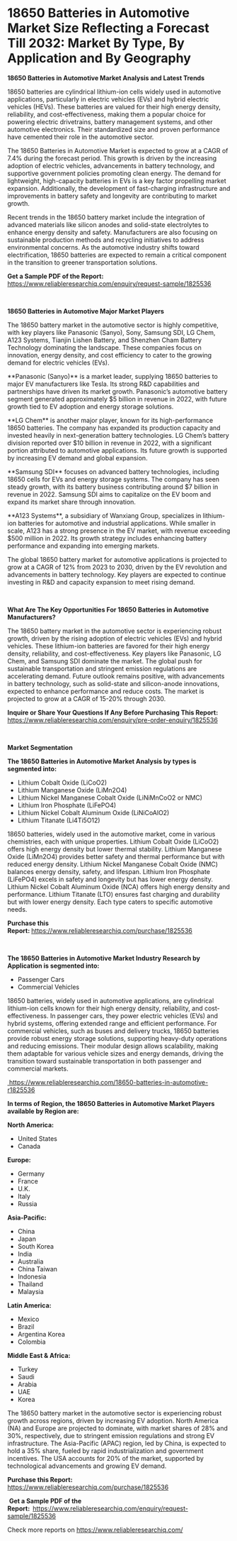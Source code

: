 <p><h1>18650 Batteries in Automotive Market Size Reflecting a Forecast Till 2032: Market By Type, By Application and By Geography</h1></p><p><strong>18650 Batteries in Automotive Market Analysis and Latest Trends</strong></p>
<p><p>18650 batteries are cylindrical lithium-ion cells widely used in automotive applications, particularly in electric vehicles (EVs) and hybrid electric vehicles (HEVs). These batteries are valued for their high energy density, reliability, and cost-effectiveness, making them a popular choice for powering electric drivetrains, battery management systems, and other automotive electronics. Their standardized size and proven performance have cemented their role in the automotive sector.</p><p>The 18650 Batteries in Automotive Market is expected to grow at a CAGR of 7.4% during the forecast period. This growth is driven by the increasing adoption of electric vehicles, advancements in battery technology, and supportive government policies promoting clean energy. The demand for lightweight, high-capacity batteries in EVs is a key factor propelling market expansion. Additionally, the development of fast-charging infrastructure and improvements in battery safety and longevity are contributing to market growth.</p><p>Recent trends in the 18650 battery market include the integration of advanced materials like silicon anodes and solid-state electrolytes to enhance energy density and safety. Manufacturers are also focusing on sustainable production methods and recycling initiatives to address environmental concerns. As the automotive industry shifts toward electrification, 18650 batteries are expected to remain a critical component in the transition to greener transportation solutions.</p></p>
<p><strong>Get a Sample PDF of the Report:&nbsp;</strong> <a href="https://www.reliableresearchiq.com/enquiry/request-sample/1825536?utm_campaign=120&utm_medium=2&utm_source=Github&utm_content=ia&utm_term=23012025&utm_id=18650-batteries-in-automotive">https://www.reliableresearchiq.com/enquiry/request-sample/1825536</a></p>
<p>&nbsp;</p>
<p><strong>18650 Batteries in Automotive Major Market Players</strong></p>
<p><p>The 18650 battery market in the automotive sector is highly competitive, with key players like Panasonic (Sanyo), Sony, Samsung SDI, LG Chem, A123 Systems, Tianjin Lishen Battery, and Shenzhen Cham Battery Technology dominating the landscape. These companies focus on innovation, energy density, and cost efficiency to cater to the growing demand for electric vehicles (EVs).</p><p>**Panasonic (Sanyo)** is a market leader, supplying 18650 batteries to major EV manufacturers like Tesla. Its strong R&D capabilities and partnerships have driven its market growth. Panasonic’s automotive battery segment generated approximately $5 billion in revenue in 2022, with future growth tied to EV adoption and energy storage solutions.</p><p>**LG Chem** is another major player, known for its high-performance 18650 batteries. The company has expanded its production capacity and invested heavily in next-generation battery technologies. LG Chem’s battery division reported over $10 billion in revenue in 2022, with a significant portion attributed to automotive applications. Its future growth is supported by increasing EV demand and global expansion.</p><p>**Samsung SDI** focuses on advanced battery technologies, including 18650 cells for EVs and energy storage systems. The company has seen steady growth, with its battery business contributing around $7 billion in revenue in 2022. Samsung SDI aims to capitalize on the EV boom and expand its market share through innovation.</p><p>**A123 Systems**, a subsidiary of Wanxiang Group, specializes in lithium-ion batteries for automotive and industrial applications. While smaller in scale, A123 has a strong presence in the EV market, with revenue exceeding $500 million in 2022. Its growth strategy includes enhancing battery performance and expanding into emerging markets.</p><p>The global 18650 battery market for automotive applications is projected to grow at a CAGR of 12% from 2023 to 2030, driven by the EV revolution and advancements in battery technology. Key players are expected to continue investing in R&D and capacity expansion to meet rising demand.</p></p>
<p>&nbsp;</p>
<p><strong>What Are The Key Opportunities For 18650 Batteries in Automotive Manufacturers?</strong></p>
<p><p>The 18650 battery market in the automotive sector is experiencing robust growth, driven by the rising adoption of electric vehicles (EVs) and hybrid vehicles. These lithium-ion batteries are favored for their high energy density, reliability, and cost-effectiveness. Key players like Panasonic, LG Chem, and Samsung SDI dominate the market. The global push for sustainable transportation and stringent emission regulations are accelerating demand. Future outlook remains positive, with advancements in battery technology, such as solid-state and silicon-anode innovations, expected to enhance performance and reduce costs. The market is projected to grow at a CAGR of 15-20% through 2030.</p></p>
<p><strong>Inquire or Share Your Questions If Any Before Purchasing This Report:</strong> <a href="https://www.reliableresearchiq.com/enquiry/pre-order-enquiry/1825536?utm_campaign=120&utm_medium=2&utm_source=Github&utm_content=ia&utm_term=23012025&utm_id=18650-batteries-in-automotive">https://www.reliableresearchiq.com/enquiry/pre-order-enquiry/1825536</a></p>
<p>&nbsp;</p>
<p><strong>Market Segmentation</strong></p>
<p><strong>The 18650 Batteries in Automotive Market Analysis by types is segmented into:</strong></p>
<p><ul><li>Lithium Cobalt Oxide (LiCoO2)</li><li>Lithium Manganese Oxide (LiMn2O4)</li><li>Lithium Nickel Manganese Cobalt Oxide (LiNiMnCoO2 or NMC)</li><li>Lithium Iron Phosphate (LiFePO4)</li><li>Lithium Nickel Cobalt Aluminum Oxide (LiNiCoAlO2)</li><li>Lithium Titanate (Li4Ti5O12)</li></ul></p>
<p><p>18650 batteries, widely used in the automotive market, come in various chemistries, each with unique properties. Lithium Cobalt Oxide (LiCoO2) offers high energy density but lower thermal stability. Lithium Manganese Oxide (LiMn2O4) provides better safety and thermal performance but with reduced energy density. Lithium Nickel Manganese Cobalt Oxide (NMC) balances energy density, safety, and lifespan. Lithium Iron Phosphate (LiFePO4) excels in safety and longevity but has lower energy density. Lithium Nickel Cobalt Aluminum Oxide (NCA) offers high energy density and performance. Lithium Titanate (LTO) ensures fast charging and durability but with lower energy density. Each type caters to specific automotive needs.</p></p>
<p><strong>Purchase this Report:&nbsp;</strong><a href="https://www.reliableresearchiq.com/purchase/1825536?utm_campaign=120&utm_medium=2&utm_source=Github&utm_content=ia&utm_term=23012025&utm_id=18650-batteries-in-automotive">https://www.reliableresearchiq.com/purchase/1825536</a></p>
<p>&nbsp;</p>
<p><strong>The 18650 Batteries in Automotive Market Industry Research by Application is segmented into:</strong></p>
<p><ul><li>Passenger Cars</li><li>Commercial Vehicles</li></ul></p>
<p><p>18650 batteries, widely used in automotive applications, are cylindrical lithium-ion cells known for their high energy density, reliability, and cost-effectiveness. In passenger cars, they power electric vehicles (EVs) and hybrid systems, offering extended range and efficient performance. For commercial vehicles, such as buses and delivery trucks, 18650 batteries provide robust energy storage solutions, supporting heavy-duty operations and reducing emissions. Their modular design allows scalability, making them adaptable for various vehicle sizes and energy demands, driving the transition toward sustainable transportation in both passenger and commercial markets.</p></p>
<p><a href="https://www.reliableresearchiq.com/18650-batteries-in-automotive-r1825536?utm_campaign=120&utm_medium=2&utm_source=Github&utm_content=ia&utm_term=23012025&utm_id=18650-batteries-in-automotive">&nbsp;https://www.reliableresearchiq.com/18650-batteries-in-automotive-r1825536</a></p>
<p><strong>In terms of Region, the 18650 Batteries in Automotive Market Players available by Region are:</strong></p>
<p>
    <p> <strong> North America: </strong>
        <ul>
            <li>United States</li>
            <li>Canada</li>
        </ul>
        </p> 
    <p> <strong> Europe: </strong>
        <ul>
            <li>Germany</li>
            <li>France</li>
            <li>U.K.</li>
            <li>Italy</li>
            <li>Russia</li>
        </ul>
        </p> 
    <p> <strong> Asia-Pacific: </strong>
        <ul>
            <li>China</li>
            <li>Japan</li>
            <li>South Korea</li>
            <li>India</li>
            <li>Australia</li>
            <li>China Taiwan</li>
            <li>Indonesia</li>
            <li>Thailand</li>
            <li>Malaysia</li>
        </ul>
        </p> 
    <p> <strong> Latin America: </strong>
        <ul>
            <li>Mexico</li>
            <li>Brazil</li>
            <li>Argentina Korea</li>
            <li>Colombia</li>
        </ul>
        </p> 
    <p> <strong> Middle East & Africa: </strong>
        <ul>
            <li>Turkey</li>
            <li>Saudi</li>
            <li>Arabia</li>
            <li>UAE</li>
            <li>Korea</li>
        </ul>
    </p>
    </p>
<p><p>The 18650 battery market in the automotive sector is experiencing robust growth across regions, driven by increasing EV adoption. North America (NA) and Europe are projected to dominate, with market shares of 28% and 30%, respectively, due to stringent emission regulations and strong EV infrastructure. The Asia-Pacific (APAC) region, led by China, is expected to hold a 35% share, fueled by rapid industrialization and government incentives. The USA accounts for 20% of the market, supported by technological advancements and growing EV demand.</p></p>
<p><strong>Purchase this Report: </strong><a href="https://www.reliableresearchiq.com/purchase/1825536?utm_campaign=120&utm_medium=2&utm_source=Github&utm_content=ia&utm_term=23012025&utm_id=18650-batteries-in-automotive">https://www.reliableresearchiq.com/purchase/1825536</a></p>
<p>&nbsp;<strong>Get a Sample PDF of the Report:&nbsp;&nbsp;</strong><a href="https://www.reliableresearchiq.com/enquiry/request-sample/1825536?utm_campaign=120&utm_medium=2&utm_source=Github&utm_content=ia&utm_term=23012025&utm_id=18650-batteries-in-automotive">https://www.reliableresearchiq.com/enquiry/request-sample/1825536</a></p>
<p><strong></strong></p>
<p>Check more reports on <a href="https://www.reliableresearchiq.com/?utm_campaign=120&utm_medium=2&utm_source=Github&utm_content=ia&utm_term=23012025&utm_id=18650-batteries-in-automotive">https://www.reliableresearchiq.com/</a></p>